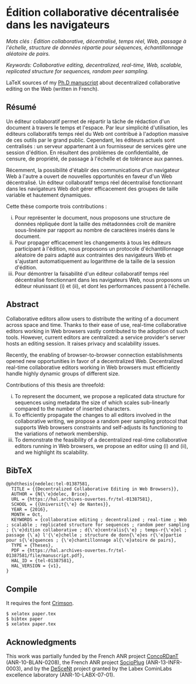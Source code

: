 # Édition collaborative décentralisée dans les navigateurs

<i> Mots clés : Édition collaborative, décentralisé, temps réel, Web, passage à
l'échelle, structure de données répartie pour séquences, échantillonnage
aléatoire de pairs.  </i>

<i> Keywords: Collaborative editing, decentralized, real-time, Web, scalable,
replicated structure for sequences, random peer sampling.  </i>

LaTeX sources of my [Ph.D
manuscript](https://github.com/Chat-Wane/thesis-tex/blob/master/manuscript.pdf) about
decentralized collaborative editing on the Web (written in French).

## Résumé

Un éditeur collaboratif permet de répartir la tâche de rédaction d'un document à
travers le temps et l'espace. Par leur simplicité d'utilisation, les éditeurs
collaboratifs temps réel du Web ont contribué à l'adoption massive de ces outils
par le grand public. Cependant, les éditeurs actuels sont centralisés : un
serveur appartenant à un fournisseur de services gère une session d'édition. En
résultent des problèmes de confidentialité, de censure, de propriété, de passage
à l'échelle et de tolérance aux pannes.

Récemment, la possibilité d'établir des communications d'un navigateur Web à
l'autre a ouvert de nouvelles opportunités en faveur d'un Web décentralisé. Un
éditeur collaboratif temps réel décentralisé fonctionnant dans les navigateurs
Web doit gérer efficacement des groupes de taille variable et hautement
dynamiques.

Cette thèse comporte trois contributions :
<ol type="i">
  <li> Pour représenter le document, nous proposons une structure de données
    répliquée dont la taille des métadonnées croît de manière sous-linéaire par
    rapport au nombre de caractères insérés dans le document. </li>
  <li> Pour propager efficacement les changements à tous les éditeurs
    participant à l'édition, nous proposons un protocole d'échantillonnage
    aléatoire de pairs adapté aux contraintes des navigateurs Web et s'ajustant
    automatiquement au logarithme de la taille de la session d'édition. </li>
  <li> Pour démontrer la faisabilité d'un éditeur collaboratif temps réel
    décentralisé fonctionnant dans les navigateurs Web, nous proposons un
    éditeur réunissant (i) et (ii), et dont les performances passent à
    l'échelle. </li>
</ol>

## Abstract

Collaborative editors allow users to distribute the writing of a document across
space and time. Thanks to their ease of use, real-time collaborative editors
working in Web browsers vastly contributed to the adoption of such
tools. However, current editors are centralized: a service provider's server
hosts an editing session. It raises privacy and scalability issues.
  
Recently, the enabling of browser-to-browser connection establishments opened
new opportunities in favor of a decentralized Web.  Decentralized real-time
collaborative editors working in Web browsers must efficiently handle highly
dynamic groups of different size.

Contributions of this thesis are threefold:
<ol type="i">
  <li> To represent the document, we propose a replicated data structure for
    sequences using metadata the size of which scales sub-linearly compared to
    the number of inserted characters. </li>
  <li> To efficiently propagate the changes to all editors involved in the
    collaborative writing, we propose a random peer sampling protocol that
    supports Web browsers constraints and self-adjusts its functioning to the
    variations of network membership.</li>
  <li> To demonstrate the feasibility of a decentralized real-time
    collaborative editors running in Web browsers, we propose an editor using
    (i) and (ii), and we highlight its scalability. </li>
</ol>


## BibTeX

```
@phdthesis{nedelec:tel-01387581,
  TITLE = {{Decentralized Collaborative Editing in Web Browsers}},
  AUTHOR = {N{\'e}delec, Brice},
  URL = {https://hal.archives-ouvertes.fr/tel-01387581},
  SCHOOL = {{Universit{\'e} de Nantes}},
  YEAR = {2016},
  MONTH = Oct,
  KEYWORDS = {collaborative editing ; decentralized ; real-time ; Web ; scalable ; replicated structure for sequences ; random peer sampling ; {\'e}dition collaborative ; d{\'e}centralis{\'e} ; temps-r{\'e}el ; passage {\`a} l'{\'e}chelle ; structure de donn{\'e}es r{\'e}partie pour s{\'e}quences ; {\'e}chantillonnage al{\'e}atoire de pairs},
  TYPE = {Theses},
  PDF = {https://hal.archives-ouvertes.fr/tel-01387581/file/manuscript.pdf},
  HAL_ID = {tel-01387581},
  HAL_VERSION = {v1},
}
```

## Compile

It requires the font [Crimson](http://www.fontsquirrel.com/fonts/crimson).

```
$ xelatex paper.tex
$ bibtex paper
$ xelatex paper.tex
```

## Acknowledgments

This work was partially funded by the French ANR project
[ConcoRDanT](http://concordant.lip6.fr) (ANR-10-BLAN-0208), the French ANR
project [SocioPlug](http://socioplug.univ-nantes.fr/) (ANR-13-INFR-0003), and by
the [DeSceNt](http://www.descent.cominlabs.ueb.eu/) project granted by the Labex
CominLabs excellence laboratory (ANR-10-LABX-07-01).

